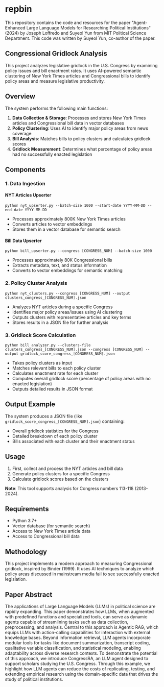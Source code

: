 # repbin
This repository contains the code and resources for the paper "Agent-Enhanced Large Language Models for Researching Political Institutions" (2024) by Joseph Loffredo and Suyeol Yun from MIT Political Science Department. This code was written by Suyeol Yun, co-author of the paper.

## Congressional Gridlock Analysis

This project analyzes legislative gridlock in the U.S. Congress by examining policy issues and bill enactment rates. It uses AI-powered semantic clustering of New York Times articles and Congressional bills to identify policy areas and measure legislative productivity.

## Overview

The system performs the following main functions:

1. **Data Collection & Storage**: Processes and stores New York Times articles and Congressional bill data in vector databases
2. **Policy Clustering**: Uses AI to identify major policy areas from news coverage
3. **Bill Analysis**: Matches bills to policy clusters and calculates gridlock scores
4. **Gridlock Measurement**: Determines what percentage of policy areas had no successfully enacted legislation

## Components

### 1. Data Ingestion

#### NYT Articles Upserter
```
python nyt_upserter.py --batch-size 1000 --start-date YYYY-MM-DD --end-date YYYY-MM-DD
```

- Processes approximately 800K New York Times articles
- Converts articles to vector embeddings
- Stores them in a vector database for semantic search

#### Bill Data Upserter
```
python bill_upserter.py --congress [CONGRESS_NUM] --batch-size 1000
```

- Processes approximately 80K Congressional bills
- Extracts metadata, text, and status information
- Converts to vector embeddings for semantic matching

### 2. Policy Cluster Analysis

```
python nyt_clusters.py --congress [CONGRESS_NUM] --output clusters_congress_[CONGRESS_NUM].json
```

- Analyzes NYT articles during a specific Congress
- Identifies major policy areas/issues using AI clustering
- Outputs clusters with representative articles and key terms
- Stores results in a JSON file for further analysis

### 3. Gridlock Score Calculation

```
python bill_analyzer.py --clusters-file clusters_congress_[CONGRESS_NUM].json --congress [CONGRESS_NUM] --output gridlock_score_congress_[CONGRESS_NUM].json
```

- Takes policy clusters as input
- Matches relevant bills to each policy cluster
- Calculates enactment rate for each cluster
- Computes overall gridlock score (percentage of policy areas with no enacted legislation)
- Outputs detailed results in JSON format

## Output Example

The system produces a JSON file (like `gridlock_score_congress_[CONGRESS_NUM].json`) containing:

- Overall gridlock statistics for the Congress
- Detailed breakdown of each policy cluster
- Bills associated with each cluster and their enactment status

## Usage

1. First, collect and process the NYT articles and bill data
2. Generate policy clusters for a specific Congress
3. Calculate gridlock scores based on the clusters

**Note**: This tool supports analysis for Congress numbers 113-118 (2013-2024).

## Requirements

- Python 3.7+
- Vector database (for semantic search)
- Access to New York Times article data
- Access to Congressional bill data

## Methodology

This project implements a modern approach to measuring Congressional gridlock, inspired by Binder (1999). It uses AI techniques to analyze which policy areas discussed in mainstream media fail to see successfully enacted legislation.

## Paper Abstract

The applications of Large Language Models (LLMs) in political science are rapidly expanding. This paper demonstrates how LLMs, when augmented with predefined functions and specialized tools, can serve as dynamic agents capable of streamlining tasks such as data collection, preprocessing, and analysis. Central to this approach is Agentic RAG, which equips LLMs with action-calling capabilities for interaction with external knowledge bases. Beyond information retrieval, LLM agents incorporate modular tools for tasks like document summarization, transcript coding, qualitative variable classification, and statistical modeling, enabling adaptability across diverse research contexts. To demonstrate the potential of this approach, we introduce CongressRA, an LLM agent designed to support scholars studying the U.S. Congress. Through this example, we highlight how LLM agents can reduce the costs of replicating, testing, and extending empirical research using the domain-specific data that drives the study of political institutions.
